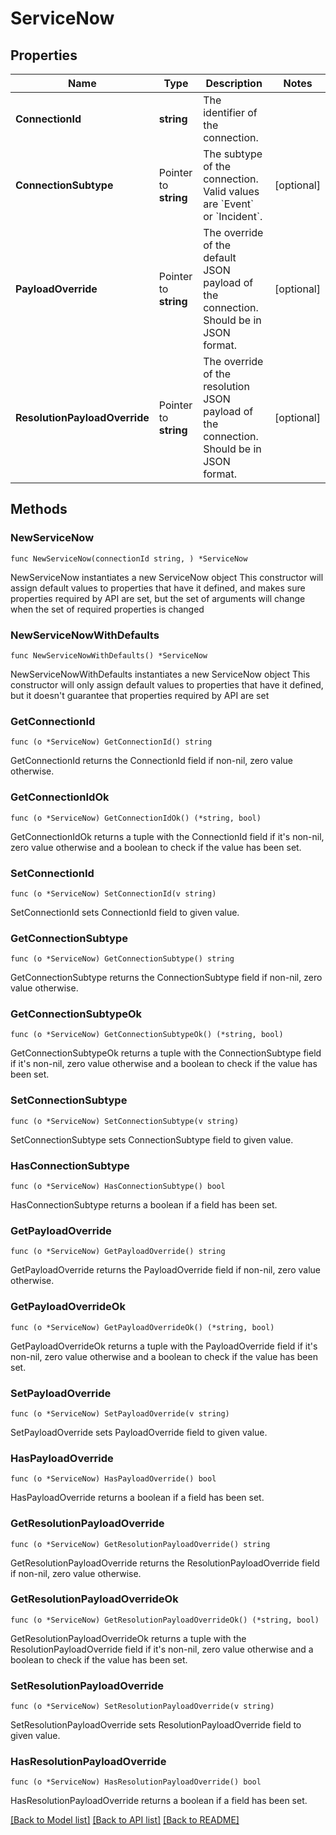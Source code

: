 # ServiceNow

## Properties

Name | Type | Description | Notes
------------ | ------------- | ------------- | -------------
**ConnectionId** | **string** | The identifier of the connection. | 
**ConnectionSubtype** | Pointer to **string** | The subtype of the connection. Valid values are &#x60;Event&#x60; or &#x60;Incident&#x60;. | [optional] 
**PayloadOverride** | Pointer to **string** | The override of the default JSON payload of the connection. Should be in JSON format. | [optional] 
**ResolutionPayloadOverride** | Pointer to **string** | The override of the resolution JSON payload of the connection. Should be in JSON format. | [optional] 

## Methods

### NewServiceNow

`func NewServiceNow(connectionId string, ) *ServiceNow`

NewServiceNow instantiates a new ServiceNow object
This constructor will assign default values to properties that have it defined,
and makes sure properties required by API are set, but the set of arguments
will change when the set of required properties is changed

### NewServiceNowWithDefaults

`func NewServiceNowWithDefaults() *ServiceNow`

NewServiceNowWithDefaults instantiates a new ServiceNow object
This constructor will only assign default values to properties that have it defined,
but it doesn't guarantee that properties required by API are set

### GetConnectionId

`func (o *ServiceNow) GetConnectionId() string`

GetConnectionId returns the ConnectionId field if non-nil, zero value otherwise.

### GetConnectionIdOk

`func (o *ServiceNow) GetConnectionIdOk() (*string, bool)`

GetConnectionIdOk returns a tuple with the ConnectionId field if it's non-nil, zero value otherwise
and a boolean to check if the value has been set.

### SetConnectionId

`func (o *ServiceNow) SetConnectionId(v string)`

SetConnectionId sets ConnectionId field to given value.


### GetConnectionSubtype

`func (o *ServiceNow) GetConnectionSubtype() string`

GetConnectionSubtype returns the ConnectionSubtype field if non-nil, zero value otherwise.

### GetConnectionSubtypeOk

`func (o *ServiceNow) GetConnectionSubtypeOk() (*string, bool)`

GetConnectionSubtypeOk returns a tuple with the ConnectionSubtype field if it's non-nil, zero value otherwise
and a boolean to check if the value has been set.

### SetConnectionSubtype

`func (o *ServiceNow) SetConnectionSubtype(v string)`

SetConnectionSubtype sets ConnectionSubtype field to given value.

### HasConnectionSubtype

`func (o *ServiceNow) HasConnectionSubtype() bool`

HasConnectionSubtype returns a boolean if a field has been set.

### GetPayloadOverride

`func (o *ServiceNow) GetPayloadOverride() string`

GetPayloadOverride returns the PayloadOverride field if non-nil, zero value otherwise.

### GetPayloadOverrideOk

`func (o *ServiceNow) GetPayloadOverrideOk() (*string, bool)`

GetPayloadOverrideOk returns a tuple with the PayloadOverride field if it's non-nil, zero value otherwise
and a boolean to check if the value has been set.

### SetPayloadOverride

`func (o *ServiceNow) SetPayloadOverride(v string)`

SetPayloadOverride sets PayloadOverride field to given value.

### HasPayloadOverride

`func (o *ServiceNow) HasPayloadOverride() bool`

HasPayloadOverride returns a boolean if a field has been set.

### GetResolutionPayloadOverride

`func (o *ServiceNow) GetResolutionPayloadOverride() string`

GetResolutionPayloadOverride returns the ResolutionPayloadOverride field if non-nil, zero value otherwise.

### GetResolutionPayloadOverrideOk

`func (o *ServiceNow) GetResolutionPayloadOverrideOk() (*string, bool)`

GetResolutionPayloadOverrideOk returns a tuple with the ResolutionPayloadOverride field if it's non-nil, zero value otherwise
and a boolean to check if the value has been set.

### SetResolutionPayloadOverride

`func (o *ServiceNow) SetResolutionPayloadOverride(v string)`

SetResolutionPayloadOverride sets ResolutionPayloadOverride field to given value.

### HasResolutionPayloadOverride

`func (o *ServiceNow) HasResolutionPayloadOverride() bool`

HasResolutionPayloadOverride returns a boolean if a field has been set.


[[Back to Model list]](../README.md#documentation-for-models) [[Back to API list]](../README.md#documentation-for-api-endpoints) [[Back to README]](../README.md)


